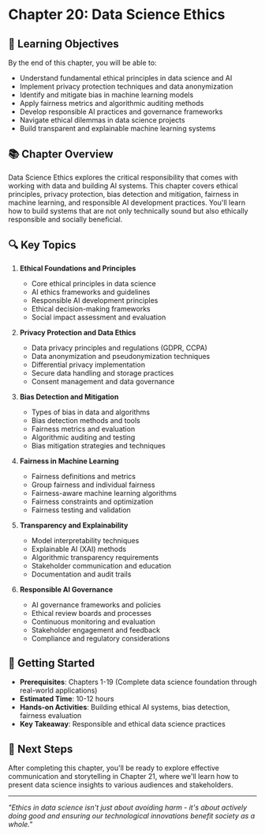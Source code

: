 # Chapter 20: Data Science Ethics

## 🎯 Learning Objectives

By the end of this chapter, you will be able to:

- Understand fundamental ethical principles in data science and AI
- Implement privacy protection techniques and data anonymization
- Identify and mitigate bias in machine learning models
- Apply fairness metrics and algorithmic auditing methods
- Develop responsible AI practices and governance frameworks
- Navigate ethical dilemmas in data science projects
- Build transparent and explainable machine learning systems

## 📚 Chapter Overview

Data Science Ethics explores the critical responsibility that comes with working with data and building AI systems. This chapter covers ethical principles, privacy protection, bias detection and mitigation, fairness in machine learning, and responsible AI development practices. You'll learn how to build systems that are not only technically sound but also ethically responsible and socially beneficial.

## 🔍 Key Topics

1. **Ethical Foundations and Principles**

   - Core ethical principles in data science
   - AI ethics frameworks and guidelines
   - Responsible AI development principles
   - Ethical decision-making frameworks
   - Social impact assessment and evaluation

2. **Privacy Protection and Data Ethics**

   - Data privacy principles and regulations (GDPR, CCPA)
   - Data anonymization and pseudonymization techniques
   - Differential privacy implementation
   - Secure data handling and storage practices
   - Consent management and data governance

3. **Bias Detection and Mitigation**

   - Types of bias in data and algorithms
   - Bias detection methods and tools
   - Fairness metrics and evaluation
   - Algorithmic auditing and testing
   - Bias mitigation strategies and techniques

4. **Fairness in Machine Learning**

   - Fairness definitions and metrics
   - Group fairness and individual fairness
   - Fairness-aware machine learning algorithms
   - Fairness constraints and optimization
   - Fairness testing and validation

5. **Transparency and Explainability**

   - Model interpretability techniques
   - Explainable AI (XAI) methods
   - Algorithmic transparency requirements
   - Stakeholder communication and education
   - Documentation and audit trails

6. **Responsible AI Governance**

   - AI governance frameworks and policies
   - Ethical review boards and processes
   - Continuous monitoring and evaluation
   - Stakeholder engagement and feedback
   - Compliance and regulatory considerations

## 🚀 Getting Started

- **Prerequisites**: Chapters 1-19 (Complete data science foundation through real-world applications)
- **Estimated Time**: 10-12 hours
- **Hands-on Activities**: Building ethical AI systems, bias detection, fairness evaluation
- **Key Takeaway**: Responsible and ethical data science practices

## 📖 Next Steps

After completing this chapter, you'll be ready to explore effective communication and storytelling in Chapter 21, where we'll learn how to present data science insights to various audiences and stakeholders.

---

*"Ethics in data science isn't just about avoiding harm - it's about actively doing good and ensuring our technological innovations benefit society as a whole."*
